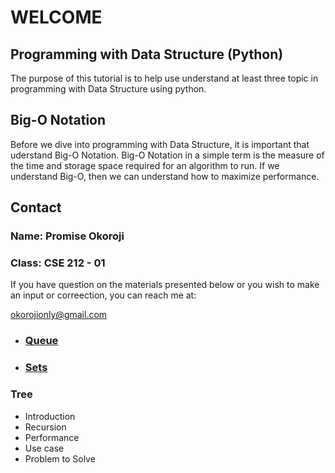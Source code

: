 # **WELCOME**
##	Programming with Data Structure (Python)
The purpose of this tutorial is to help use understand at least three topic in programming with Data Structure using python.

##	Big-O Notation
Before we dive into programming with Data Structure, it is important that uderstand Big-O Notation. Big-O Notation in a simple term is the measure of the time and storage space required for an algorithm to run. If we understand Big-O, then we can understand how to maximize performance.

##	Contact
### Name: Promise Okoroji
### Class: CSE 212 - 01

If you have question on the materials presented below or you wish to make an input or correection, you can reach me at:

okorojionly@gmail.com

- ### **[Queue](queue.md)**


- ### **[Sets](sets.md)**

### **Tree**
-	Introduction
-	Recursion
-	Performance
-	Use case
-	Problem to Solve
